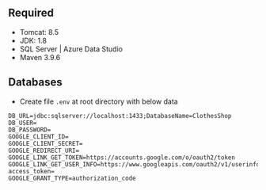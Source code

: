 ## Required
- Tomcat: 8.5
- JDK: 1.8
- SQL Server | Azure Data Studio
- Maven 3.9.6

## Databases
- Create file `.env` at root directory with below data

```text
DB_URL=jdbc:sqlserver://localhost:1433;DatabaseName=ClothesShop
DB_USER=
DB_PASSWORD=
GOOGLE_CLIENT_ID=
GOOGLE_CLIENT_SECRET=
GOOGLE_REDIRECT_URI=
GOOGLE_LINK_GET_TOKEN=https://accounts.google.com/o/oauth2/token
GOOGLE_LINK_GET_USER_INFO=https://www.googleapis.com/oauth2/v1/userinfo?access_token=
GOOGLE_GRANT_TYPE=authorization_code
```
